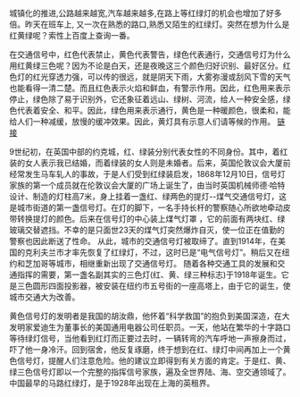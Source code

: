 城镇化的推进,公路越来越宽,汽车越来越多,在路上等红绿灯的机会也增加了好多倍。昨天在班车上, 又一次在熟悉的路口,熟悉又陌生的红绿灯。突然在想为什么是红黄绿呢？索性上百度上查询一番。

在交通信号中，红色代表禁止，黄色代表警告，绿色代表通行，交通信号灯为什么用红黄绿三色呢？因为不论是白天，还是夜晚这三个颜色归好识别、最好区分。红色灯的红光穿透力强，可以传的很远，就是阴天下雨，大雾弥漫或刮风下雪的天气也能看得一清二楚。而且红色表示火焰和鲜血，有警示作用。因此，红色用来表示停止，绿色除了易于识别外，它还象征着远山、绿树、河流，给人一种安全感，绿色代表着安全、和平。因此，绿色用来表示通行，黄色是一种暖颜色，很柔和，能给人们一种减缓，放慢的缓冲效果。因此，黄灯具有示意人们请等候的作用。
[链接](http://haowdvn.naobiao.com/weishimejiaotongxinhaodengyaoyonghonghuanglvzhesan_xjpwx/)

9世纪初，在英国中部的约克城，红、绿装分别代表女性的不同身份。其中，着红装的女人表示我已结婚，而着绿装的女人则是未婚者。后来，英国伦敦议会大厦前经常发生马车轧人的事故，于是人们受到红绿装启发，1868年12月10日，信号灯家族的第一个成员就在伦敦议会大厦的广场上诞生了，由当时英国机械师德·哈特设计、制造的灯柱高7米，身上挂着一盏红、绿两色的提灯--煤气交通信号灯，这是城市街道的第一盏信号灯。在灯的脚下，一名手持长杆的警察随心所欲地牵动皮带转换提灯的颜色。后来在信号灯的中心装上煤气灯罩 ，它的前面有两块红、绿玻璃交替遮挡。不幸的是只面世23天的煤气灯突然爆炸自灭，使一位正在值勤的警察也因此断送了性命。 
从此，城市的交通信号灯被取缔了。直到1914年，在美国的克利夫兰市才率先恢复了红绿灯，不过，这时已是“电气信号灯”。稍后又在纽约和芝加哥等城市，相继重新出现了交通信号灯。 随着各种交通工具的发展和交通指挥的需要，第一盏名副其实的三色灯(红、黄、绿三种标志)于1918年诞生。它是三色圆形四面投影器，被安装在纽约市五号街的一座高塔上，由于它的诞生，使城市交通大为改善。 

黄色信号灯的发明者是我国的胡汝鼎，他怀着“科学救国”的抱负到美国深造，在大发明家爱迪生为董事长的美国通用电器公司任职员。一天，他站在繁华的十字路口等待绿灯信号，当他看到红灯而正要过去时，一辆转弯的汽车呼地一声擦身而过，吓了他一身冷汗。回到宿舍，他反复琢磨，终于想到在红、绿灯中间再加上一个黄色信号灯，提醒人们注意危险。他的建议立即得到有关方面的肯定。于是红、黄、绿三色信号灯即以一个完整的指挥信号家族，遍及全世界陆、海、空交通领域了。 
中国最早的马路红绿灯，是于1928年出现在上海的英租界。

